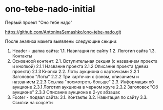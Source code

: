 # ono-tebe-nado-initial
Первый проект "Оно тебе надо"

https://github.com/AntoninaSemashko/ono-tebe-nado.git

После анализа макета выявлены следующие секции:
1. Header - шапка сайта:
  1.1. Навигация по сайту
  1.2. Логотип сайта
  1.3. Контакты
2. Основноой контент:
  2.1. Вступительная секция (с названием проекта и кнопкой)
    2.1.1 Название проекта
    2.1.2 Описание проекта (девиз проекта)
    2.1.3 Кнопка
  2.2. Лоты аукциона с карточками
    2.2.1 Заголовок "Лоты"
    2.2.2 Три карточки с фоном, описанием и названием
    2.2.3 Ссылка "посмотреть больше"
  2.3. Информация об аукционе
    2.3.1 Логотип аукциона в черном круге
    2.3.2 Заголовок "Об аукционе"
    2.3.3 Описание аукциона в 2-ух абзацах
3. Footer - подвал сайта:
  3.1. Контакты
  3.2. Навигация по сайту
  3.3. Ссылки на соцсети
